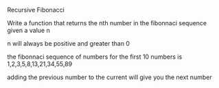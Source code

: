 Recursive Fibonacci

Write a function that returns the nth number in the fibonnaci sequence given a value n

n will always be positive and greater than 0

the fibonnaci sequence of numbers for the first 10 numbers is 
	1,2,3,5,8,13,21,34,55,89

adding the previous number to the current will give you the next number


